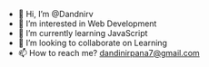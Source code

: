 - 👋 Hi, I’m @Dandnirv
- 👀 I’m interested in Web Development
- 🌱 I’m currently learning JavaScript
- 💞️ I’m looking to collaborate on Learning
- 📫 How to reach me? dandinirpana7@gmail.com
<!---
Dandnirv/Dandnirv is a ✨ special ✨ repository because its `README.md` (this file) appears on your GitHub profile.
You can click the Preview link to take a look at your changes.
--->
